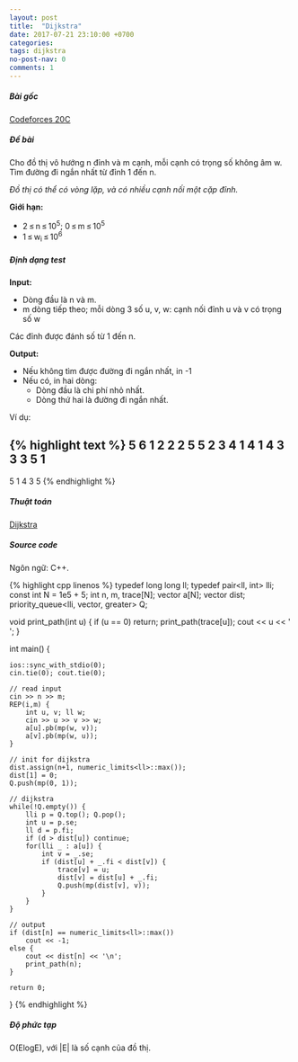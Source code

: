 ```yaml
---
layout: post
title:  "Dijkstra"
date: 2017-07-21 23:10:00 +0700
categories:
tags: dijkstra
no-post-nav: 0
comments: 1
---
```


##### **Bài gốc**
[Codeforces 20C](http://codeforces.com/problemset/problem/20/C)

##### **Đề bài**
Cho đồ thị vô hướng n đỉnh và m cạnh, mỗi cạnh có trọng số không âm w. Tìm đường đi ngắn nhất từ đỉnh 1 đến n.

*Đồ thị có thể có vòng lặp, và có nhiều cạnh nối một cặp đỉnh.*

**Giới hạn:**

* 2 ≤ n ≤ 10<sup>5</sup>; 0 ≤ m ≤ 10<sup>5</sup>
* 1 ≤ w<sub>i</sub> ≤ 10<sup>6</sup>

##### **Định dạng test**
**Input:**

* Dòng đầu là n và m.
* m dòng tiếp theo; mỗi dòng 3 số u, v, w: cạnh nối đỉnh u và v có trọng số w

Các đỉnh được đánh số từ 1 đến n.

**Output:**
* Nếu không tìm được đường đi ngắn nhất, in -1
* Nếu có, in hai dòng:
  * Dòng đầu là chi phí nhỏ nhất.
  * Dòng thứ hai là đường đi ngắn nhất.

Ví dụ:

{% highlight text %}
5 6
1 2 2
2 5 5
2 3 4
1 4 1
4 3 3
3 5 1
---
5
1 4 3 5
{% endhighlight %}

##### **Thuật toán**

[Dijkstra](https://en.wikipedia.org/wiki/Dijkstra%27s_algorithm)

##### **Source code**

Ngôn ngữ: C++.

{% highlight cpp linenos %}
typedef long long ll;
typedef pair<ll, int> lli;
const int N = 1e5 + 5;
int n, m, trace[N];
vector<lli> a[N];
vector<ll> dist;
priority_queue<lli, vector<lli>, greater<lli>> Q;

void print_path(int u) {
    if (u == 0) return;
    print_path(trace[u]);
    cout << u << ' ';
}

int main() {

    ios::sync_with_stdio(0);
    cin.tie(0); cout.tie(0);

    // read input
    cin >> n >> m;
    REP(i,m) {
        int u, v; ll w;
        cin >> u >> v >> w;
        a[u].pb(mp(w, v));
        a[v].pb(mp(w, u));
    }

    // init for dijkstra
    dist.assign(n+1, numeric_limits<ll>::max());
    dist[1] = 0;
    Q.push(mp(0, 1));

    // dijkstra
    while(!Q.empty()) {
        lli p = Q.top(); Q.pop();
        int u = p.se;
        ll d = p.fi;
        if (d > dist[u]) continue;
        for(lli _ : a[u]) {
            int v = _.se;
            if (dist[u] + _.fi < dist[v]) {
                trace[v] = u;
                dist[v] = dist[u] + _.fi;
                Q.push(mp(dist[v], v));
            }
        }
    }

    // output
    if (dist[n] == numeric_limits<ll>::max())
        cout << -1;
    else {
        cout << dist[n] << '\n';
        print_path(n);
    }

    return 0;
}
{% endhighlight %}

##### **Độ phức tạp**
O(ElogE), với |E| là số cạnh của đồ thị.
